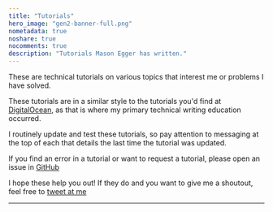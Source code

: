 ```yaml
---
title: "Tutorials"
hero_image: "gen2-banner-full.png"
nometadata: true
noshare: true
nocomments: true
description: "Tutorials Mason Egger has written."
---
```


These are technical tutorials on various topics that interest me or problems
I have solved. 

These tutorials are in a similar style to the tutorials you'd
find at [DigitalOcean](https://do.co/tutorials), as that is where my primary 
technical writing education occurred. 

I routinely update and test these tutorials,
so pay attention to messaging at the top of each that details the last time the 
tutorial was updated.

If you find an error in a tutorial or want to request a tutorial, please open an issue in [GitHub](https://github.com/MasonEgger/website/issues)


I hope these help you out! If they do and you want to give me a shoutout, feel
free to [tweet at me](https://twitter.com/masonegger)

---
